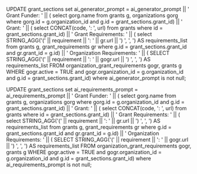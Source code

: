 
UPDATE grant_sections set ai_generator_prompt = ai_generator_prompt || ' 
Grant Funder: ' || ( 
select gorg.name 
from grants g, organizations gorg 
where gorg.id = g.organization_id and 
    g.id = grant_sections.grant_id) || '
Grant: ' || ( 
select CONCAT(code, ': ', url) 
from grants 
where id = grant_sections.grant_id) || '
Grant Requirements: ' || ( 
select STRING_AGG('(' || requirement || ': ' || gr.url || ') ', ', ') AS requirements_list
from grants g, grant_requirements gr
where g.id = grant_sections.grant_id and 
    gr.grant_id = g.id) || '
Organization Requirements: ' || ( 
SELECT STRING_AGG('(' || requirement || ': ' || gogr.url || ') ', ', ') AS requirements_list
FROM organization_grant_requirements gogr, grants g
WHERE gogr.active = TRUE and 
	gogr.organization_id = g.organization_id and
	g.id = grant_sections.grant_id)
where ai_generator_prompt is not null;

UPDATE grant_sections set ai_requirements_prompt = ai_requirements_prompt || ' 
Grant Funder: ' || ( 
select gorg.name 
from grants g, organizations gorg 
where gorg.id = g.organization_id and 
    g.id = grant_sections.grant_id) || '
Grant: ' || ( 
select CONCAT(code, ': ', url) 
from grants 
where id = grant_sections.grant_id) || '
Grant Requirements: ' || ( 
select STRING_AGG('(' || requirement || ': ' || gr.url || ') ', ', ') AS requirements_list
from grants g, grant_requirements gr
where g.id = grant_sections.grant_id and 
    gr.grant_id = g.id) || '
Organization Requirements: ' || ( 
SELECT STRING_AGG('(' || requirement || ': ' || gogr.url || ') ', ', ') AS requirements_list
FROM organization_grant_requirements gogr, grants g
WHERE gogr.active = TRUE and 
	gogr.organization_id = g.organization_id and
	g.id = grant_sections.grant_id)
where ai_requirements_prompt is not null;